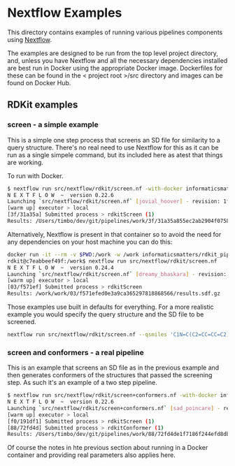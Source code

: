 # Nextflow Examples

This directory contains examples of running various pipelines components using [Nextflow](http://nextflow.io).

The examples are designed to be run from the top level project directory, and, unless you have Nextflow and all the 
necessary dependencies installed are best run in Docker using the appropriate Docker image. Dockerfiles for these can
be found in the < project root >/src directory and images can be found on Docker Hub.

## RDKit examples

### screen - a simple example

This is a simple one step process that screens an SD file for similarity to a query structure. There's no real need
to use Nextflow for this as it can be run as a single simpele command, but its included here as atest that things are 
working.

To run with Docker.

```sh
$ nextflow run src/nextflow/rdkit/screen.nf -with-docker informaticsmatters/rdkit_pipelines
N E X T F L O W  ~  version 0.22.6
Launching `src/nextflow/rdkit/screen.nf` [jovial_hoover] - revision: 1f3a8d73e2
[warm up] executor > local
[3f/31a35a] Submitted process > rdkitScreen (1)
Results: /Users/timbo/dev/git/pipelines/work/3f/31a35a855ec2ab2904f0758aa760a5/results.sdf.gz
``` 

Alternatively, Nextflow is present in that container so to avoid the need for any dependencies on your host machine you 
can do this:

```sh
docker run -it --rm -v $PWD:/work -w /work informaticsmatters/rdkit_pipelines bash
rdkit@c7eabbeef49f:/work$ nextflow run src/nextflow/rdkit/screen.nf
N E X T F L O W  ~  version 0.24.4
Launching `src/nextflow/rdkit/screen.nf` [dreamy_bhaskara] - revision: 1f3a8d73e2
[warm up] executor > local
[03/f571ef] Submitted process > rdkitScreen
Results: /work/work/03/f571efed0e3a9ca365297818868566/results.sdf.gz
```

Those examples use built in defaults for everything. For a more realistic example you would specify the query structure
and the SD file to be screened.

```sh
nextflow run src/nextflow/rdkit/screen.nf --qsmiles 'C1N=C(C2=CC=CC=C2)C2=CC=CC=C2C2=C1C=NC(NC1=CC=CC=C1)=N2' --target data/dhfr_3d.sdf.gz --simmin 0.6 -with-docker informaticsmatters/rdkit_pipelines
```    

### screen and conformers - a real pipeline

This is an example that screens an SD file as in the previous example and then generates conformers of the structures 
that passed the screening step. As such it's an example of a two step pipeline.

```sh
$ nextflow run src/nextflow/rdkit/screen+conformers.nf -with-docker informaticsmatters/rdkit_pipelines
N E X T F L O W  ~  version 0.22.6
Launching `src/nextflow/rdkit/screen+conformers.nf` [sad_poincare] - revision: 67201accca
[warm up] executor > local
[f0/191df1] Submitted process > rdkitScreen (1)
[88/72fd4d] Submitted process > rdkitConformer (1)
Results: /Users/timbo/dev/git/pipelines/work/88/72fd4de1f7186f244efd8db7f0d6af/results.sdf.gz
```

Of course the notes in hte previous section about running in a Docker container and providing real parameters also applies here.